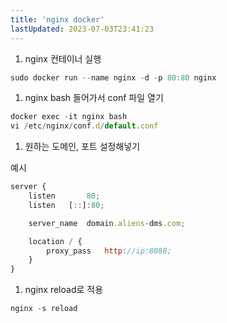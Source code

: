 ```yaml
---
title: 'nginx docker'
lastUpdated: 2023-07-03T23:41:23
---
```

1. nginx 컨테이너 실행

```jsx
sudo docker run --name nginx -d -p 80:80 nginx
```

1. nginx bash 들어가서 conf 파일 열기

```jsx
docker exec -it nginx bash
vi /etc/nginx/conf.d/default.conf
```

1. 원하는 도메인, 포트 설정해넣기

예시

```jsx
server {
    listen       80;
    listen   [::]:80;

    server_name  domain.aliens-dms.com;

    location / {
        proxy_pass   http://ip:8080;
    }
}
```

1. nginx reload로 적용

```jsx
nginx -s reload
```